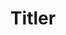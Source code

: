 ---
title: Titler
tagline: Play the game in the titlebar, url or on the page.
layout : post
category : labs
tags : [game, js]
thumbnail : /assets/images/titler.jpg
link : https://thorsteinsson.github.com/thorsteinsson/
---